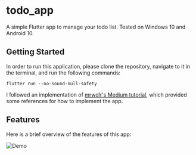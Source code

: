 # todo_app

A simple Flutter app to manage your todo list. Tested on Windows 10 and Android 10.

## Getting Started

In order to run this application, please clone the repository, navigate to it in the terminal, and run the following commands:

```flutter run --no-sound-null-safety```

I followed an implementation of 
[mrwdlr's Medium tutorial](https://medium.com/swlh/building-a-todolist-in-flutter-ed3f1d927658), which provided some references for how to implement the app.

## Features
Here is a brief overview of the features of this app:


![Demo](https://media.giphy.com/media/JJHkcwzHsod8By5llI/giphy.gif)
